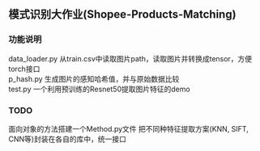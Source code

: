 
## 模式识别大作业(Shopee-Products-Matching)  
### 功能说明  
data_loader.py 从train.csv中读取图片path，读取图片并转换成tensor，方便torch接口  
p_hash.py 生成图片的感知哈希值，并与原始数据比较  
test.py 一个利用预训练的Resnet50提取图片特征的demo  
### TODO  
面向对象的方法搭建一个Method.py文件 把不同种特征提取方案(KNN, SIFT, CNN等)封装在各自的库中，统一接口  
